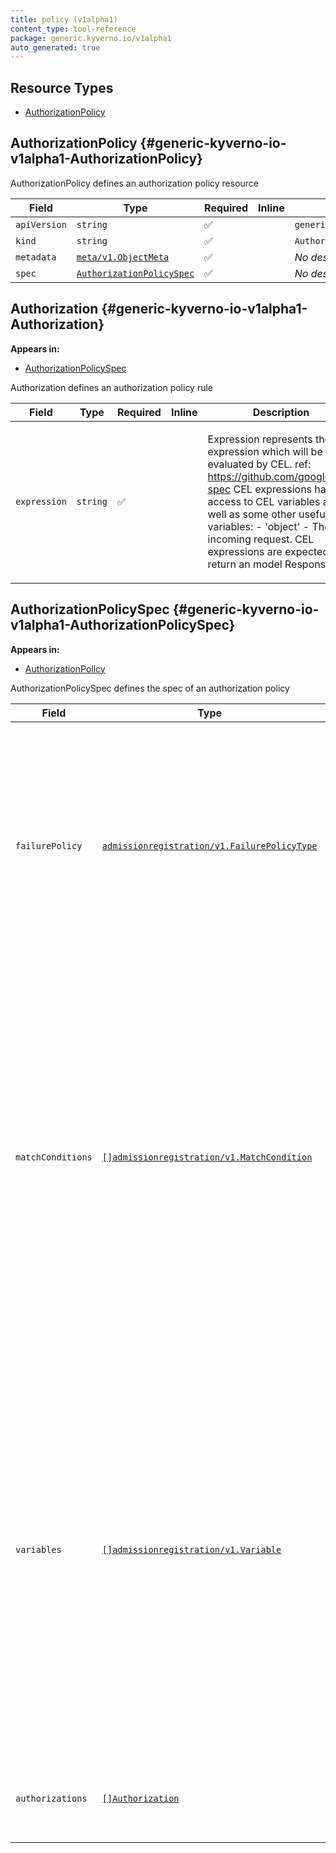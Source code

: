 ```yaml
---
title: policy (v1alpha1)
content_type: tool-reference
package: generic.kyverno.io/v1alpha1
auto_generated: true
---
```



## Resource Types 


- [AuthorizationPolicy](#generic-kyverno-io-v1alpha1-AuthorizationPolicy)
  
## AuthorizationPolicy     {#generic-kyverno-io-v1alpha1-AuthorizationPolicy}

<p>AuthorizationPolicy defines an authorization policy resource</p>


| Field | Type | Required | Inline | Description |
|---|---|---|---|---|
| `apiVersion` | `string` | :white_check_mark: | | `generic.kyverno.io/v1alpha1` |
| `kind` | `string` | :white_check_mark: | | `AuthorizationPolicy` |
| `metadata` | [`meta/v1.ObjectMeta`](https://kubernetes.io/docs/reference/generated/kubernetes-api/v1.28/#objectmeta-v1-meta) | :white_check_mark: |  | *No description provided.* |
| `spec` | [`AuthorizationPolicySpec`](#generic-kyverno-io-v1alpha1-AuthorizationPolicySpec) | :white_check_mark: |  | *No description provided.* |

## Authorization     {#generic-kyverno-io-v1alpha1-Authorization}

**Appears in:**
    
- [AuthorizationPolicySpec](#generic-kyverno-io-v1alpha1-AuthorizationPolicySpec)

<p>Authorization defines an authorization policy rule</p>


| Field | Type | Required | Inline | Description |
|---|---|---|---|---|
| `expression` | `string` | :white_check_mark: |  | <p>Expression represents the expression which will be evaluated by CEL. ref: https://github.com/google/cel-spec CEL expressions have access to CEL variables as well as some other useful variables: - 'object' - The incoming request. CEL expressions are expected to return an model Response.</p> |

## AuthorizationPolicySpec     {#generic-kyverno-io-v1alpha1-AuthorizationPolicySpec}

**Appears in:**
    
- [AuthorizationPolicy](#generic-kyverno-io-v1alpha1-AuthorizationPolicy)

<p>AuthorizationPolicySpec defines the spec of an authorization policy</p>


| Field | Type | Required | Inline | Description |
|---|---|---|---|---|
| `failurePolicy` | [`admissionregistration/v1.FailurePolicyType`](https://kubernetes.io/docs/reference/generated/kubernetes-api/v1.28/#failurepolicytype-v1-admissionregistration) |  |  | <p>FailurePolicy defines how to handle failures for the policy. Failures can occur from CEL expression parse errors, type check errors, runtime errors and invalid or mis-configured policy definitions. FailurePolicy does not define how validations that evaluate to false are handled. Allowed values are Ignore or Fail. Defaults to Fail.</p> |
| `matchConditions` | [`[]admissionregistration/v1.MatchCondition`](https://kubernetes.io/docs/reference/generated/kubernetes-api/v1.28/#matchcondition-v1-admissionregistration) |  |  | <p>MatchConditions is a list of conditions that must be met for a request to be validated. An empty list of matchConditions matches all requests. The exact matching logic is (in order):   1. If ANY matchCondition evaluates to FALSE, the policy is skipped.   2. If ALL matchConditions evaluate to TRUE, the policy is evaluated.   3. If any matchCondition evaluates to an error (but none are FALSE):      - If failurePolicy=Fail, reject the request      - If failurePolicy=Ignore, the policy is skipped</p> |
| `variables` | [`[]admissionregistration/v1.Variable`](https://kubernetes.io/docs/reference/generated/kubernetes-api/v1.28/#variable-v1-admissionregistration) |  |  | <p>Variables contain definitions of variables that can be used in composition of other expressions. Each variable is defined as a named CEL expression. The variables defined here will be available under `variables` in other expressions of the policy except MatchConditions because MatchConditions are evaluated before the rest of the policy. The expression of a variable can refer to other variables defined earlier in the list but not those after. Thus, Variables must be sorted by the order of first appearance and acyclic.</p> |
| `authorizations` | [`[]Authorization`](#generic-kyverno-io-v1alpha1-Authorization) |  |  | <p>Authorizations contain CEL expressions which is used to apply the authorization.</p> |

  